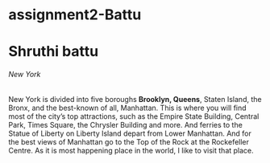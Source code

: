 # assignment2-Battu
# Shruthi battu
###### New York 
New York is divided into five boroughs  **Brooklyn, Queens**, Staten Island, the Bronx, and the best-known of all, Manhattan. This is where you will find most of the city’s top attractions, such as the Empire State Building, Central Park, Times Square, the Chrysler Building and more. And ferries to the Statue of Liberty on Liberty Island depart from Lower Manhattan. And for the best views of Manhattan go to the Top of the Rock at the Rockefeller Centre. As it is most happening place in the world, I like to visit that place.
